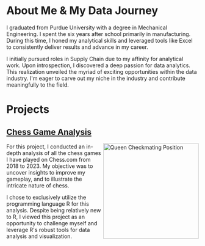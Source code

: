 # About Me & My Data Journey
I graduated from Purdue University with a degree in Mechanical Engineering. I spent the six years after school primarily in manufacturing. During this time, I honed my analytical skills and leveraged tools like Excel to consistently deliver results and advance in my career.

I initially pursued roles in Supply Chain due to my affinity for analytical work. Upon introspection, I discovered a deep passion for data analytics. This realization unveiled the myriad of exciting opportunities within the data industry. I'm eager to carve out my niche in the industry and contribute meaningfully to the field.


# Projects
## [Chess Game Analysis](https://github.com/hpatel267/chess_analysis?tab=readme-ov-file#chess-games-analysis)

<img src="https://github.com/hpatel267/Harsh-Patel-Portfolio/assets/151773608/240cf7c8-0cf3-4393-96fd-2451d7f2a269" alt="Queen Checkmating Position" width="250" align="right">

For this project, I conducted an in-depth analysis of all the chess games I have played on Chess.com from 2018 to 2023. My objective was to uncover insights to improve my gameplay, and to illustrate the intricate nature of chess.

I chose to exclusively utilize the programming language R for this analysis. Despite being relatively new to R, I viewed this project as an opportunity to challenge myself and leverage R's robust tools for data analysis and visualization.
